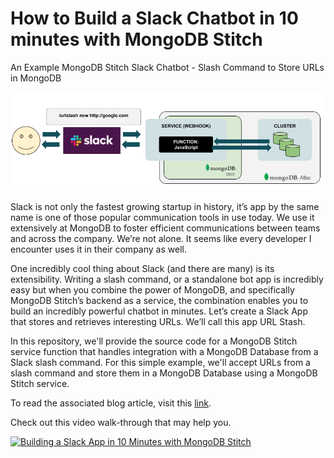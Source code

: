 # How to Build a Slack Chatbot in 10 minutes with MongoDB Stitch
An Example MongoDB Stitch Slack Chatbot - Slash Command to Store URLs in MongoDB

![MongoDB Stitch Slack App Flow Example](https://github.com/mrlynn/mongodb-stitch-slack-urlstash/blob/master/images/slack-mongodb-stitch.png?raw=true "MongoDB Stitch Slack App Flow Diagram")

Slack is not only the fastest growing startup in history, it’s app by the same name is one of those popular communication tools in use today. We use it extensively at MongoDB to foster efficient communications between teams and across the company. We’re not alone. It seems like every developer I encounter uses it in their company as well. 

One incredibly cool thing about Slack (and there are many) is its extensibility. Writing a slash command, or a standalone bot app is incredibly easy but when you combine the power of MongoDB, and specifically MongoDB Stitch’s backend as a service, the combination enables you to build an incredibly powerful chatbot in minutes. Let’s create a Slack App that stores and retrieves interesting URLs. We’ll call this app URL Stash.

In this repository, we'll provide the source code for a MongoDB Stitch service function that handles integration with a MongoDB Database from a Slack slash command. For this simple example, we'll accept URLs from a slash command and store them in a MongoDB Database using a MongoDB Stitch service.

To read the associated blog article, visit this [link](https://mongodb.com/blog/how-to-build-a-slack-chatbot-in-mongodb-stitch).

Check out this video walk-through that may help you.

[![Building a Slack App in 10 Minutes with MongoDB Stitch](http://github.com/mrlynn/images/slack-stich-cover.jpg)](https://www.youtube.com/watch?v=FLSvZ2WmYzc)
